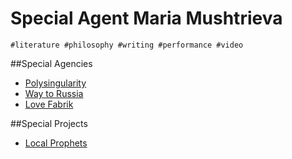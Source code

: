 Special Agent Maria Mushtrieva
=============

`#literature #philosophy #writing #performance #video`


##Special Agencies

* [Polysingularity](../../../../tree/master/agencies/polysingularity)
* [Way to Russia](../../../../tree/master/agencies/waytorussia)
* [Love Fabrik](../../../../tree/master/agencies/lovefabrik)


##Special Projects

* [Local Prophets](../../../../tree/master/projects/localprophets)
